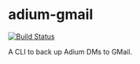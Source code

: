 # adium-gmail

[![Build Status](https://travis-ci.org/erochest/adium-gmail.png)](https://travis-ci.org/erochest/adium-gmail)

A CLI to back up Adium DMs to GMail.